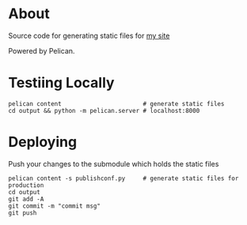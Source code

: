 # About

Source code for generating static files for [my site](https://jdoo.ca)

Powered by Pelican.

# Testiing Locally
```
pelican content                       # generate static files
cd output && python -m pelican.server # localhost:8000
```

# Deploying 

Push your changes to the submodule which holds the static files
```
pelican content -s publishconf.py     # generate static files for production
cd output
git add -A
git commit -m "commit msg"
git push
```